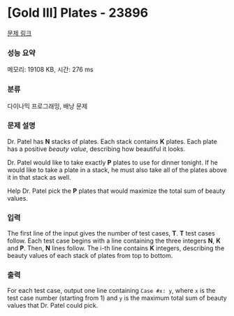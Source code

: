 # [Gold III] Plates - 23896 

[문제 링크](https://www.acmicpc.net/problem/23896) 

### 성능 요약

메모리: 19108 KB, 시간: 276 ms

### 분류

다이나믹 프로그래밍, 배낭 문제

### 문제 설명

<p>Dr. Patel has <b>N</b> stacks of plates. Each stack contains <b>K</b> plates. Each plate has a positive <i>beauty value</i>, describing how beautiful it looks.</p>

<p>Dr. Patel would like to take exactly <b>P</b> plates to use for dinner tonight. If he would like to take a plate in a stack, he must also take all of the plates above it in that stack as well.</p>

<p>Help Dr. Patel pick the <b>P</b> plates that would maximize the total sum of beauty values.</p>

### 입력 

 <p>The first line of the input gives the number of test cases, <b>T</b>. <b>T</b> test cases follow. Each test case begins with a line containing the three integers <b>N</b>, <b>K</b> and <b>P</b>. Then, <b>N</b> lines follow. The i-th line contains <b>K</b> integers, describing the beauty values of each stack of plates from top to bottom.</p>

### 출력 

 <p>For each test case, output one line containing <code>Case #x: y</code>, where <code>x</code> is the test case number (starting from 1) and <code>y</code> is the maximum total sum of beauty values that Dr. Patel could pick.</p>

